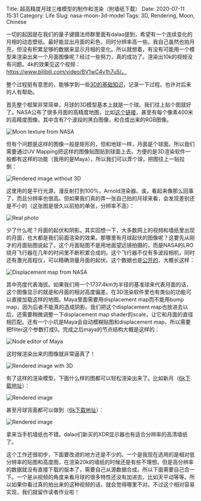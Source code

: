 Title: 超高精度月球三维模型的制作和渲染（附墙纸下载）
Date: 2020-07-11 15:31
Category: Life
Slug: nasa-moon-3d-model
Tags: 3D, Rendering, Moon, Chinese

一切的起因是在我们的量子键摄法师群里面有dalao提到，希望有一个连续变化的月相的动态壁纸。最好能显出月面的彩色，同时分辨率高一些。我自己虽然也拍月亮，但没有积累足够的数据来显示月相的变化。所以就想着，有没有可能用一个模型来渲染出来一个月面图像呢？经过一些努力，真的成功了。渲染出10k的视频没有问题。4k的效果见这个视频：https://www.bilibili.com/video/BV1wC4y1h7u5/。

整个过程挺有意思的，能够学到一些[3D的基础知识](https://yage.ai/3d-print-faq.html)，记录一下过程。也许对后来的人有帮助。

首先整个框架非常简单，月球的3D模型基本上就是一个球。我们往上贴个图就好了。NASA公布了很多月面的高精度地图，比如[这个链接](http://wms.lroc.asu.edu/lroc/view_rdr/WAC_HAPKE_NORMALIZED)，甚至有每个像素400米的高精度图像。其中含有7个波段的黑白图像，和合成出来的RGB图像。

![Moon texture from NASA](/images/nasa_moon_texture_map.jpg)

但有个问题是这样的图像一般是矩形的，但和地球一样，月面是个球面。所以我们需要通过UV Mapping把这样的图像贴图贴到球面上去。方便的是3D渲染软件一般都有这样的功能（我用的是Maya），所以我们可以弄个球，把图往上一贴拉倒：

![Rendered image without 3D](/images/nasa_moon_without_3d.jpg)

这里用的是平行光源，漫反射打到100%，Arnold渲染器。诶，看起来像那么回事了，而且分辨率也很高。但如果我们真的弄一张自己拍的月球来看，会发现差别还是不小的（这张图是很久以前拍的单张，分辨率不高）：

![Real photo](/images/nasa_moon_photo_mine.jpg)

少了什么呢？月面的起伏和阴影。其实回想一下，大多数网上的视频和墙纸里出现的月面，也大都是我们前面渲染的效果。那哪里有月球起伏的图像呢？这要先从刚才的月面贴图说起了。这个月面贴图不是用地面望远镜拍摄的，而是NASA的LRO绕月飞行器在几年的时间里不断积累合成的。这个飞行器不仅有多波段相机，同时还有激光高程仪，可以精确测量月面的起伏。这个数据也是[公开的](http://wms.lroc.asu.edu/lroc/view_rdr/WAC_GLD100)，大概长这样：

![Displacement map from NASA](/images/nasa_moon_displacement_map.jpg)

其中亮度代表海拔。如果我们用一个1737.4km为半径的基准球来代表月面的话，这个图像显示的就是和月面的相对高度偏差。在3D渲染软件里也有类似的功能可以直接加载这样的地图。Maya里面需要用displacement map而不能用bump map，因为后者不能真的造成阴影。我们把这个displacement map也放进去以后，还需要稍微调整一下displacement map shader的scale，让它和月面的直径相匹配。还有一个小坑是Maya会自动模糊贴图和displacement map，所以需要把filter这个参数打成0。完成之后maya的节点结构大概是这样的：

![Node editor of Maya](/images/nasa_moon_node_editor.jpg)

这时候渲染出来的图像就非常逼真了！

![Rendered image with 3D](/images/nasa_moon_with_3d.jpg)

有了这样的渲染模型，下面什么样的图都可以轻松渲染出来了。比如新月（[6k下载地址](https://grapeot.me/images/nasa_moon_waxing_crescent_full.jpg)）：

![Rendered image](/images/nasa_moon_waxing_crescent.jpg)

甚至月球背面都可以做到（[6k下载地址](https://grapeot.me/images/nasa_moon_back_full.jpg)）：

![Rendered image](/images/nasa_moon_back.jpg)

拿来当手机墙纸也不错。dalao们新买的XDR显示器也有适合分辨率的高清墙纸了。

这个工作还很初步，下面要改进的地方还是不少的。一个是我现在选用的是相对低分辨率的贴图和高度图，在渲染20k的墙纸的时候还是有些不理想。但是高分辨率的数据就没有直接下载的版本了，需要自己从源数据合成。所以下面需要自己合一下。一个是从视频的角度来看月球的很多特性还没有加进去，比如天平动等等。所以如果你看过真的拍出来的这种视频的话，就会觉得哪里不对。不过这个相对容易实现，我们就留作读者作业啦！